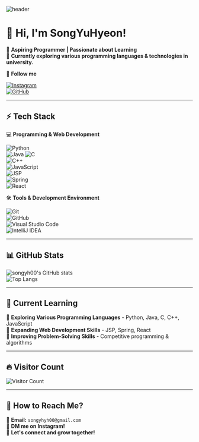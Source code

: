 <!-- 헤더 이미지 -->
![header](https://capsule-render.vercel.app/api?type=waving&color=gradient&height=200&section=header&text=Welcome!&fontSize=50)

# 👋 Hi, I'm **SongYuHyeon**!  
🌱 **Aspiring Programmer | Passionate about Learning**  
🚀 **Currently exploring various programming languages & technologies in university.**  

🔗 **Follow me** 

[![Instagram](https://img.shields.io/badge/Instagram-E4405F?style=flat-square&logo=Instagram&logoColor=white)](https://www.instagram.com/yh_s00/)  
[![GitHub](https://img.shields.io/badge/GitHub-181717?style=flat-square&logo=GitHub&logoColor=white)](https://github.com/songyh00)  

---

## ⚡ **Tech Stack**
💻 **Programming & Web Development**

![Python](https://img.shields.io/badge/Python-3776AB?style=flat-square&logo=Python&logoColor=white)  
![Java](https://img.shields.io/badge/Java-007396?style=flat-square&logo=Java&logoColor=white)
![C](https://img.shields.io/badge/C-00599C?style=flat-square&logo=C&logoColor=white)  
![C++](https://img.shields.io/badge/C++-00599C?style=flat-square&logo=C%2B%2B&logoColor=white)  
![JavaScript](https://img.shields.io/badge/JavaScript-F7DF1E?style=flat-square&logo=JavaScript&logoColor=black)  
![JSP](https://img.shields.io/badge/JSP-007396?style=flat-square&logo=java&logoColor=white)  
![Spring](https://img.shields.io/badge/Spring-6DB33F?style=flat-square&logo=Spring&logoColor=white)  
![React](https://img.shields.io/badge/React-61DAFB?style=flat-square&logo=React&logoColor=black)  

🛠 **Tools & Development Environment**  

![Git](https://img.shields.io/badge/Git-F05032?style=flat-square&logo=Git&logoColor=white)  
![GitHub](https://img.shields.io/badge/GitHub-181717?style=flat-square&logo=GitHub&logoColor=white)  
![Visual Studio Code](https://img.shields.io/badge/VS%20Code-007ACC?style=flat-square&logo=VisualStudioCode&logoColor=white)  
![IntelliJ IDEA](https://img.shields.io/badge/IntelliJ%20IDEA-000000?style=flat-square&logo=IntelliJ-IDEA&logoColor=white)  

---

## 📊 **GitHub Stats**
![songyh00's GitHub stats](https://github-readme-stats.vercel.app/api?username=songyh00&show_icons=true&theme=radical)  
![Top Langs](https://github-readme-stats.vercel.app/api/top-langs/?username=songyh00&layout=compact&theme=radical)  

---

## 🚀 **Current Learning**
🔹 **Exploring Various Programming Languages** - Python, Java, C, C++, JavaScript  
🔹 **Expanding Web Development Skills** - JSP, Spring, React  
🔹 **Improving Problem-Solving Skills** - Competitive programming & algorithms  

---

## 🔥 **Visitor Count**
![Visitor Count](https://komarev.com/ghpvc/?username=songyh00&color=brightgreen)  

---

## 🎯 **How to Reach Me?**  
💌 **Email:** `songyhyh00@gmail.com`  
💬 **DM me on Instagram!**  
🚀 **Let's connect and grow together!**  
